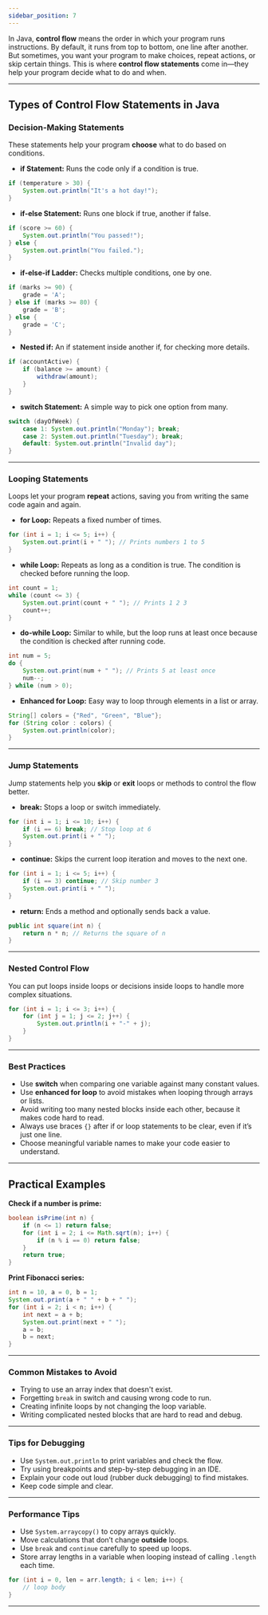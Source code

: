 ```yaml
---
sidebar_position: 7
---
```


In Java, **control flow** means the order in which your program runs instructions. By default, it runs from top to bottom, one line after another. But sometimes, you want your program to make choices, repeat actions, or skip certain things. This is where **control flow statements** come in—they help your program decide what to do and when.

***

## Types of Control Flow Statements in Java

### Decision-Making Statements

These statements help your program **choose** what to do based on conditions.

- **if Statement:** Runs the code only if a condition is true.

```java
if (temperature > 30) {
    System.out.println("It's a hot day!");
}
```

- **if-else Statement:** Runs one block if true, another if false.

```java
if (score >= 60) {
    System.out.println("You passed!");
} else {
    System.out.println("You failed.");
}
```

- **if-else-if Ladder:** Checks multiple conditions, one by one.

```java
if (marks >= 90) {
    grade = 'A';
} else if (marks >= 80) {
    grade = 'B';
} else {
    grade = 'C';
}
```

- **Nested if:** An if statement inside another if, for checking more details.

```java
if (accountActive) {
    if (balance >= amount) {
        withdraw(amount);
    }
}
```

- **switch Statement:** A simple way to pick one option from many.

```java
switch (dayOfWeek) {
    case 1: System.out.println("Monday"); break;
    case 2: System.out.println("Tuesday"); break;
    default: System.out.println("Invalid day");
}
```


***

### Looping Statements

Loops let your program **repeat** actions, saving you from writing the same code again and again.

- **for Loop:** Repeats a fixed number of times.

```java
for (int i = 1; i <= 5; i++) {
    System.out.print(i + " "); // Prints numbers 1 to 5
}
```

- **while Loop:** Repeats as long as a condition is true. The condition is checked before running the loop.

```java
int count = 1;
while (count <= 3) {
    System.out.print(count + " "); // Prints 1 2 3
    count++;
}
```

- **do-while Loop:** Similar to while, but the loop runs at least once because the condition is checked after running code.

```java
int num = 5;
do {
    System.out.print(num + " "); // Prints 5 at least once
    num--;
} while (num > 0);
```

- **Enhanced for Loop:** Easy way to loop through elements in a list or array.

```java
String[] colors = {"Red", "Green", "Blue"};
for (String color : colors) {
    System.out.println(color);
}
```


***

### Jump Statements

Jump statements help you **skip** or **exit** loops or methods to control the flow better.

- **break:** Stops a loop or switch immediately.

```java
for (int i = 1; i <= 10; i++) {
    if (i == 6) break; // Stop loop at 6
    System.out.print(i + " ");
}
```

- **continue:** Skips the current loop iteration and moves to the next one.

```java
for (int i = 1; i <= 5; i++) {
    if (i == 3) continue; // Skip number 3
    System.out.print(i + " ");
}
```

- **return:** Ends a method and optionally sends back a value.

```java
public int square(int n) {
    return n * n; // Returns the square of n
}
```


***

### Nested Control Flow

You can put loops inside loops or decisions inside loops to handle more complex situations.

```java
for (int i = 1; i <= 3; i++) {
    for (int j = 1; j <= 2; j++) {
        System.out.println(i + "-" + j);
    }
}
```


***

### Best Practices

- Use **switch** when comparing one variable against many constant values.
- Use **enhanced for loop** to avoid mistakes when looping through arrays or lists.
- Avoid writing too many nested blocks inside each other, because it makes code hard to read.
- Always use braces `{}` after if or loop statements to be clear, even if it’s just one line.
- Choose meaningful variable names to make your code easier to understand.

***

## Practical Examples

**Check if a number is prime:**

```java
boolean isPrime(int n) {
    if (n <= 1) return false;
    for (int i = 2; i <= Math.sqrt(n); i++) {
        if (n % i == 0) return false;
    }
    return true;
}
```

**Print Fibonacci series:**

```java
int n = 10, a = 0, b = 1;
System.out.print(a + " " + b + " ");
for (int i = 2; i < n; i++) {
    int next = a + b;
    System.out.print(next + " ");
    a = b;
    b = next;
}
```


***

### Common Mistakes to Avoid

- Trying to use an array index that doesn't exist.
- Forgetting `break` in switch and causing wrong code to run.
- Creating infinite loops by not changing the loop variable.
- Writing complicated nested blocks that are hard to read and debug.

***

### Tips for Debugging

- Use `System.out.println` to print variables and check the flow.
- Try using breakpoints and step-by-step debugging in an IDE.
- Explain your code out loud (rubber duck debugging) to find mistakes.
- Keep code simple and clear.

***

### Performance Tips

- Use `System.arraycopy()` to copy arrays quickly.
- Move calculations that don’t change **outside** loops.
- Use `break` and `continue` carefully to speed up loops.
- Store array lengths in a variable when looping instead of calling `.length` each time.

```java
for (int i = 0, len = arr.length; i < len; i++) {
    // loop body
}
```


***